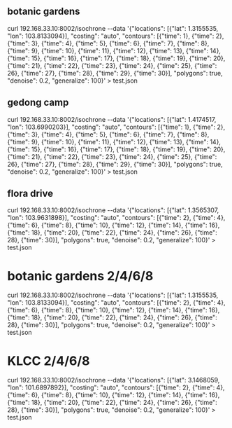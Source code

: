 ## botanic gardens
curl 192.168.33.10:8002/isochrone --data '{"locations": [{"lat": 1.3155535, "lon": 103.8133094}], "costing": "auto", "contours": [{"time": 1}, {"time": 2}, {"time": 3}, {"time": 4}, {"time": 5}, {"time": 6}, {"time": 7}, {"time": 8}, {"time": 9}, {"time": 10}, {"time": 11}, {"time": 12}, {"time": 13}, {"time": 14}, {"time": 15}, {"time": 16}, {"time": 17}, {"time": 18}, {"time": 19}, {"time": 20}, {"time": 21}, {"time": 22}, {"time": 23}, {"time": 24}, {"time": 25}, {"time": 26}, {"time": 27}, {"time": 28}, {"time": 29}, {"time": 30}], "polygons": true, "denoise": 0.2, "generalize": 100}' > test.json

## gedong camp
curl 192.168.33.10:8002/isochrone --data '{"locations": [{"lat": 1.4174517, "lon": 103.6990203}], "costing": "auto", "contours": [{"time": 1}, {"time": 2}, {"time": 3}, {"time": 4}, {"time": 5}, {"time": 6}, {"time": 7}, {"time": 8}, {"time": 9}, {"time": 10}, {"time": 11}, {"time": 12}, {"time": 13}, {"time": 14}, {"time": 15}, {"time": 16}, {"time": 17}, {"time": 18}, {"time": 19}, {"time": 20}, {"time": 21}, {"time": 22}, {"time": 23}, {"time": 24}, {"time": 25}, {"time": 26}, {"time": 27}, {"time": 28}, {"time": 29}, {"time": 30}], "polygons": true, "denoise": 0.2, "generalize": 100}' > test.json

## flora drive
curl 192.168.33.10:8002/isochrone --data '{"locations": [{"lat": 1.3565307, "lon": 103.9631898}], "costing": "auto", "contours": [{"time": 2}, {"time": 4}, {"time": 6}, {"time": 8}, {"time": 10}, {"time": 12}, {"time": 14}, {"time": 16}, {"time": 18}, {"time": 20}, {"time": 22}, {"time": 24}, {"time": 26}, {"time": 28}, {"time": 30}], "polygons": true, "denoise": 0.2, "generalize": 100}' > test.json

# botanic gardens 2/4/6/8
curl 192.168.33.10:8002/isochrone --data '{"locations": [{"lat": 1.3155535, "lon": 103.8133094}], "costing": "auto", "contours": [{"time": 2}, {"time": 4}, {"time": 6}, {"time": 8}, {"time": 10}, {"time": 12}, {"time": 14}, {"time": 16}, {"time": 18}, {"time": 20}, {"time": 22}, {"time": 24}, {"time": 26}, {"time": 28}, {"time": 30}], "polygons": true, "denoise": 0.2, "generalize": 100}' > test.json

# KLCC 2/4/6/8
curl 192.168.33.10:8002/isochrone --data '{"locations": [{"lat": 3.1468059, "lon": 101.6897892}], "costing": "auto", "contours": [{"time": 2}, {"time": 4}, {"time": 6}, {"time": 8}, {"time": 10}, {"time": 12}, {"time": 14}, {"time": 16}, {"time": 18}, {"time": 20}, {"time": 22}, {"time": 24}, {"time": 26}, {"time": 28}, {"time": 30}], "polygons": true, "denoise": 0.2, "generalize": 100}' > test.json
